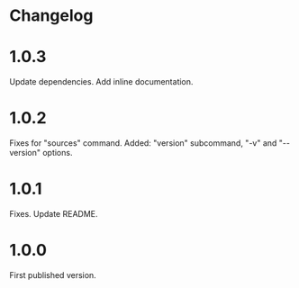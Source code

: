 # Changelog

# 1.0.3

Update dependencies.
Add inline documentation.

# 1.0.2

Fixes for "sources" command.
Added: "version" subcommand, "-v" and "--version" options.

# 1.0.1

Fixes. Update README.

# 1.0.0

First published version.
